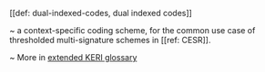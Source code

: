 [[def: dual-indexed-codes, dual indexed codes]]

~ a context-specific coding scheme, for the common use case of thresholded multi-signature schemes in [[ref: CESR]].

~ More in <a href="https://weboftrust.github.io/WOT-terms/docs/glossary/dual-indexed-codes">extended KERI glossary</a>

